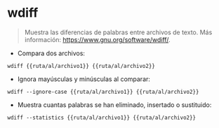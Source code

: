 # wdiff

> Muestra las diferencias de palabras entre archivos de texto.
> Más información: <https://www.gnu.org/software/wdiff/>.

- Compara dos archivos:

`wdiff {{ruta/al/archivo1}} {{ruta/al/archivo2}}`

- Ignora mayúsculas y minúsculas al comparar:

`wdiff --ignore-case {{ruta/al/archivo1}} {{ruta/al/archivo2}}`

- Muestra cuantas palabras se han eliminado, insertado o sustituido:

`wdiff --statistics {{ruta/al/archivo1}} {{ruta/al/archivo2}}`
